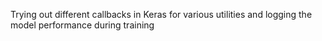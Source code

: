 Trying out different callbacks in Keras for various utilities and logging the model performance during training
